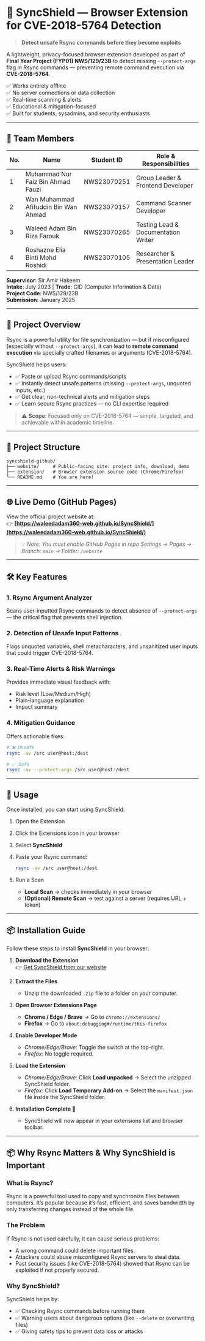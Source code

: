 # 🔐 SyncShield — Browser Extension for CVE-2018-5764 Detection

> **Detect unsafe Rsync commands before they become exploits**

A lightweight, privacy-focused browser extension developed as part of **Final Year Project (FYP01) NWS/129/23B** to detect missing `--protect-args` flag in Rsync commands — preventing remote command execution via **CVE-2018-5764**.

✅ Works entirely offline  
✅ No server connections or data collection  
✅ Real-time scanning & alerts  
✅ Educational & mitigation-focused  
✅ Built for students, sysadmins, and security enthusiasts

---

## 👥 Team Members

| No. | Name                                | Student ID    | Role & Responsibilities                          |
|-----|-------------------------------------|---------------|--------------------------------------------------|
| 1   | Muhammad Nur Faiz Bin Ahmad Fauzi   | NWS23070251   | Group Leader & Frontend Developer                |
| 2   | Wan Muhammad Afifuddin Bin Wan Ahmad| NWS23070157   | Command Scanner Developer                        |
| 3   | Waleed Adam Bin Riza Farouk         | NWS23070265   | Testing Lead & Documentation Writer              |
| 4   | Roshazne Elia Binti Mohd Roshidi    | NWS23070105   | Researcher & Presentation Leader                 |

**Supervisor**: Sir Amir Hakeem  
**Intake**: July 2023 | **Trade**: CID (Computer Information & Data)  
**Project Code**: NWS/129/23B  
**Submission**: January 2025

---

## 🎯 Project Overview

Rsync is a powerful utility for file synchronization — but if misconfigured (especially without `--protect-args`), it can lead to **remote command execution** via specially crafted filenames or arguments (CVE-2018-5764).

SyncShield helps users:
- ✅ Paste or upload Rsync commands/scripts
- ✅ Instantly detect unsafe patterns (missing `--protect-args`, unquoted inputs, etc.)
- ✅ Get clear, non-technical alerts and mitigation steps
- ✅ Learn secure Rsync practices — no CLI expertise required

> ⚠️ **Scope**: Focused only on CVE-2018-5764 — simple, targeted, and achievable within academic timeline.

---

## 🧩 Project Structure

```
syncshield-github/
├── website/     # Public-facing site: project info, download, demo
├── extension/   # Browser extension source code (Chrome/Firefox)
└── README.md    # You are here!
```

---

## 🌐 Live Demo (GitHub Pages)

View the official project website at:  
👉 **[https://waleedadam360-web.github.io/SyncShield/](https://waleedadam360-web.github.io/SyncShield/)**

> 💡 *Note: You must enable GitHub Pages in repo Settings → Pages → Branch: `main` → Folder: `/website`*

---

## 🛠️ Key Features

### 1. Rsync Argument Analyzer
Scans user-inputted Rsync commands to detect absence of `--protect-args` — the critical flag that prevents shell injection.

### 2. Detection of Unsafe Input Patterns
Flags unquoted variables, shell metacharacters, and unsanitized user inputs that could trigger CVE-2018-5764.

### 3. Real-Time Alerts & Risk Warnings
Provides immediate visual feedback with:
- Risk level (Low/Medium/High)
- Plain-language explanation
- Impact summary

### 4. Mitigation Guidance
Offers actionable fixes:

```bash
# ❌ Unsafe
rsync -av /src user@host:/dest

# ✅ Safe
rsync -av --protect-args /src user@host:/dest
```

---

## 📖 Usage

Once installed, you can start using SyncShield:

1. Open the Extension  
2. Click the Extensions icon in your browser  
3. Select **SyncShield**  
4. Paste your Rsync command:  

   ```bash
   rsync -av /src user@host:/dest
   ```

5. Run a Scan  
   - **Local Scan** → checks immediately in your browser  
   - **(Optional) Remote Scan** → test against a server (requires URL + token)

---

## 📦 Installation Guide

Follow these steps to install **SyncShield** in your browser:

1. **Download the Extension**  
   👉 [Get SyncShield from our website](https://waleedadam360-web.github.io/SyncShield/)

2. **Extract the Files**  
   - Unzip the downloaded `.zip` file to a folder on your computer.

3. **Open Browser Extensions Page**  
   - **Chrome / Edge / Brave** → Go to `chrome://extensions/`  
   - **Firefox** → Go to `about:debugging#/runtime/this-firefox`

4. **Enable Developer Mode**  
   - *Chrome/Edge/Brave*: Toggle the switch at the top-right.  
   - *Firefox*: No toggle required.

5. **Load the Extension**  
   - *Chrome/Edge/Brave*: Click **Load unpacked** → Select the unzipped SyncShield folder.  
   - *Firefox*: Click **Load Temporary Add-on** → Select the `manifest.json` file inside the SyncShield folder.

6. **Installation Complete 🎉**  
   - SyncShield will now appear in your extensions list and browser toolbar.

---

## 📦 Why Rsync Matters & Why SyncShield is Important

### What is Rsync?
Rsync is a powerful tool used to copy and synchronize files between computers. It’s popular because it’s fast, efficient, and saves bandwidth by only transferring changes instead of the whole file.

### The Problem
If Rsync is not used carefully, it can cause serious problems:
- A wrong command could delete important files.
- Attackers could abuse misconfigured Rsync servers to steal data.
- Past security issues (like CVE-2018-5764) showed that Rsync can be exploited if not properly secured.

### Why SyncShield?
SyncShield helps by:
- ✅ Checking Rsync commands before running them  
- ✅ Warning users about dangerous options (like `--delete` or overwriting files)  
- ✅ Giving safety tips to prevent data loss or attacks
```
